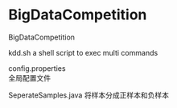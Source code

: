 BigDataCompetition
==================

BigDataCompetition

kdd.sh 
	a shell script to exec multi commands 
	
config.properties	
	全局配置文件
	
SeperateSamples.java
	将样本分成正样本和负样本
